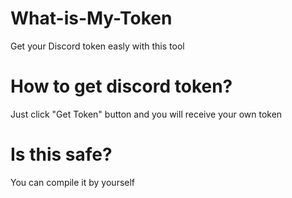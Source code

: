 # What-is-My-Token
Get your Discord token easly with this tool

# How to get discord token?
Just click "Get Token" button and you will receive your own token

# Is this safe?
You can compile it by yourself
